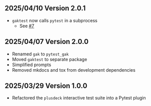 2025/04/10 Version 2.0.1
------------------------
- `gaktest` now calls `pytest` in a subprocess
  - See [#7](https://github.com/jfhbrook/public/issues/7)

2025/04/07 Version 2.0.0
------------------------
- Renamed `gak` to `pytest_gak`
- Moved `gaktest` to separate package
- Simplified prompts
- Removed mkdocs and tox from development dependencies

2025/03/29 Version 1.0.0
------------------------
- Refactored the `plusdeck` interactive test suite into a Pytest plugin
